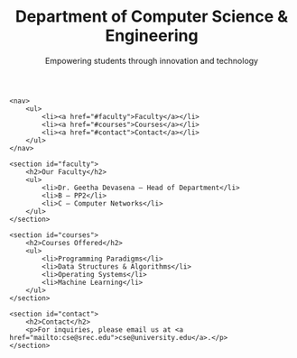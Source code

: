 <!DOCTYPE html>
<html lang="en">
<head>
    <meta charset="UTF-8">
    <meta name="viewport" content="width=device-width, initial-scale=1.0">
    <title>CSE Department</title>
    <link rel="stylesheet" href="styles.css">
</head>
<body>
    <header>
        <h1>Department of Computer Science & Engineering</h1>
        <p>Empowering students through innovation and technology</p>
    </header>

    <nav>
        <ul>
            <li><a href="#faculty">Faculty</a></li>
            <li><a href="#courses">Courses</a></li>
            <li><a href="#contact">Contact</a></li>
        </ul>
    </nav>

    <section id="faculty">
        <h2>Our Faculty</h2>
        <ul>
            <li>Dr. Geetha Devasena – Head of Department</li>
            <li>B – PP2</li>
            <li>C – Computer Networks</li>
        </ul>
    </section>

    <section id="courses">
        <h2>Courses Offered</h2>
        <ul>
            <li>Programming Paradigms</li>
            <li>Data Structures & Algorithms</li>
            <li>Operating Systems</li>
            <li>Machine Learning</li>
        </ul>
    </section>

    <section id="contact">
        <h2>Contact</h2>
        <p>For inquiries, please email us at <a href="mailto:cse@srec.edu">cse@university.edu</a>.</p>
    </section>
</body>
</html>
